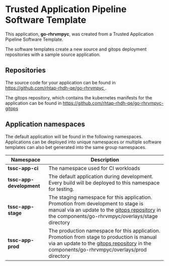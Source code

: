 # Trusted Application Pipeline Software Template

This application, **go-rhrvmpyc**, was created from a Trusted Application Pipeline Software Template.

The software templates create a new source and gitops deployment repositories with a sample source application. 

## Repositories

The source code for your application can be found in [https://github.com/rhtap-rhdh-qe/go-rhrvmpyc ](https://github.com/rhtap-rhdh-qe/go-rhrvmpyc ).
 
The gitops repository, which contains the kubernetes manifests for the application can be found in 
[https://github.com/rhtap-rhdh-qe/go-rhrvmpyc-gitops ](https://github.com/rhtap-rhdh-qe/go-rhrvmpyc-gitops ) 

## Application namespaces 

The default application will be found in the following namespaces. Applications can be deployed into unique namespaces or multiple software templates can also bet generated into the same group namespaces.  

|  Namespace   |  Description   |  
| -------- | -------- |
| **tssc-app-ci** | The namespace used for CI workloads |
| **tssc-app-development** | The default application during development. Every build will be deployed to this namespace for testing. |
| **tssc-app-stage** | The staging namespace for this application. Promotion from development to stage is manual via an update to the [gitops repository](https://github.com/rhtap-rhdh-qe/go-rhrvmpyc-gitops ) in the components/go-rhrvmpyc/overlays/stage directory |
| **tssc-app-prod** | The production namespace for this application. Promotion from stage to production is manual via an update to the [gitops repository](https://github.com/rhtap-rhdh-qe/go-rhrvmpyc-gitops ) in the components/go-rhrvmpyc/overlays/prod directory |